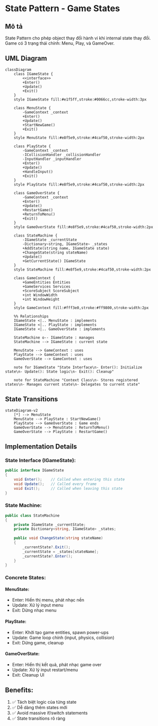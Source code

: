 # State Pattern - Game States

## Mô tả
State Pattern cho phép object thay đổi hành vi khi internal state thay đổi. Game có 3 trạng thái chính: Menu, Play, và GameOver.

## UML Diagram

```mermaid
classDiagram
    class IGameState {
        <<interface>>
        +Enter()
        +Update()
        +Exit()
    }
    style IGameState fill:#e1f5ff,stroke:#0066cc,stroke-width:3px
    
    class MenuState {
        -GameContext _context
        +Enter()
        +Update()
        +StartNewGame()
        +Exit()
    }
    style MenuState fill:#e8f5e9,stroke:#4caf50,stroke-width:2px
    
    class PlayState {
        -GameContext _context
        -ICollisionHandler _collisionHandler
        -InputHandler _inputHandler
        +Enter()
        +Update()
        +HandleInput()
        +Exit()
    }
    style PlayState fill:#e8f5e9,stroke:#4caf50,stroke-width:2px
    
    class GameOverState {
        -GameContext _context
        +Enter()
        +Update()
        +RestartGame()
        +ReturnToMenu()
        +Exit()
    }
    style GameOverState fill:#e8f5e9,stroke:#4caf50,stroke-width:2px
    
    class StateMachine {
        -IGameState _currentState
        -Dictionary~string, IGameState~ _states
        +AddState(string name, IGameState state)
        +ChangeState(string stateName)
        +Update()
        +GetCurrentState() IGameState
    }
    style StateMachine fill:#e8f5e9,stroke:#4caf50,stroke-width:2px
    
    class GameContext {
        +GameEntities Entities
        +GameServices Services
        +ScoreSubject ScoreSubject
        +int WindowWidth
        +int WindowHeight
    }
    style GameContext fill:#fff3e0,stroke:#ff9800,stroke-width:2px

    %% Relationships
    IGameState <|.. MenuState : implements
    IGameState <|.. PlayState : implements
    IGameState <|.. GameOverState : implements
    
    StateMachine o-- IGameState : manages
    StateMachine --> IGameState : current state
    
    MenuState --> GameContext : uses
    PlayState --> GameContext : uses
    GameOverState --> GameContext : uses

    note for IGameState "State Interface\n- Enter(): Initialize state\n- Update(): State logic\n- Exit(): Cleanup"
    
    note for StateMachine "Context Class\n- Stores registered states\n- Manages current state\n- Delegates to current state"
```

## State Transitions

```mermaid
stateDiagram-v2
    [*] --> MenuState
    MenuState --> PlayState : StartNewGame()
    PlayState --> GameOverState : Game ends
    GameOverState --> MenuState : ReturnToMenu()
    GameOverState --> PlayState : RestartGame()
```

## Implementation Details

### State Interface (IGameState):
```csharp
public interface IGameState
{
    void Enter();    // Called when entering this state
    void Update();   // Called every frame
    void Exit();     // Called when leaving this state
}
```

### State Machine:
```csharp
public class StateMachine
{
    private IGameState _currentState;
    private Dictionary<string, IGameState> _states;
    
    public void ChangeState(string stateName)
    {
        _currentState?.Exit();
        _currentState = _states[stateName];
        _currentState?.Enter();
    }
}
```

### Concrete States:

#### MenuState:
- Enter: Hiển thị menu, phát nhạc nền
- Update: Xử lý input menu
- Exit: Dừng nhạc menu

#### PlayState:
- Enter: Khởi tạo game entities, spawn power-ups
- Update: Game loop chính (input, physics, collision)
- Exit: Dừng game, cleanup

#### GameOverState:
- Enter: Hiển thị kết quả, phát nhạc game over
- Update: Xử lý input restart/menu
- Exit: Cleanup UI

## Benefits:
1. ✅ Tách biệt logic của từng state
2. ✅ Dễ dàng thêm states mới
3. ✅ Avoid massive if/switch statements
4. ✅ State transitions rõ ràng

